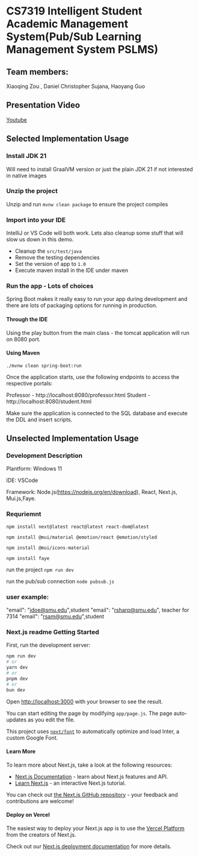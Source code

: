 # CS7319 Intelligent Student Academic Management System(Pub/Sub Learning Management System PSLMS)



## Team members:
Xiaoqing Zou , Daniel Christopher Sujana, Haoyang Guo

## Presentation Video
[Youtube](https://www.youtube.com/watch?v=oG6RNOUYs-Y)

## Selected Implementation Usage



### Install JDK 21

Will need to install GraalVM version or just the plain JDK 21 if not interested in native images

### Unzip the project
Unzip and run `mvnw clean package` to ensure the project compiles

### Import into your IDE
IntelliJ or VS Code will both work. Lets also cleanup some stuff that will slow us down in this demo.

- Cleanup the `src/test/java`
- Remove the testing dependencies
- Set the version of app to `1.0`
- Execute maven install in the IDE under maven

### Run the app - Lots of choices

Spring Boot makes it really easy to run your app during development and there are lots of packaging options for running in production.

#### Through the IDE

Using the play button from the main class - the tomcat application will run on 8080 port.

#### Using Maven

```
./mvnw clean spring-boot:run
```
Once the application starts, use the following endpoints to access the respective portals:

Professor - http://localhost:8080/professor.html
Student - http://localhost:8080/student.html

Make sure the application is connected to the SQL database and execute the DDL and insert scripts.


## Unselected Implementation Usage

### Development Description
Plantform: Windows 11

IDE: VSCode

Framework: Node.js(https://nodejs.org/en/download), React, Next.js, Mui.js,Faye.

### Requriemnt 

`npm install next@latest react@latest react-dom@latest`

`npm install @mui/material @emotion/react @emotion/styled`

`npm install @mui/icons-material`

`npm install faye`

run the project `npm run dev`

run the pub/sub connection `node pubsub.js`

### user example:
"email": "jdoe@smu.edu",student
"email": "rsharp@smu.edu", teacher for 7314
"email": "rsam@smu.edu",student

### Next.js readme Getting Started

First, run the development server:

```bash
npm run dev
# or
yarn dev
# or
pnpm dev
# or
bun dev
```



Open [http://localhost:3000](http://localhost:3000) with your browser to see the result.

You can start editing the page by modifying `app/page.js`. The page auto-updates as you edit the file.

This project uses [`next/font`](https://nextjs.org/docs/basic-features/font-optimization) to automatically optimize and load Inter, a custom Google Font.

#### Learn More

To learn more about Next.js, take a look at the following resources:

- [Next.js Documentation](https://nextjs.org/docs) - learn about Next.js features and API.
- [Learn Next.js](https://nextjs.org/learn) - an interactive Next.js tutorial.

You can check out [the Next.js GitHub repository](https://github.com/vercel/next.js/) - your feedback and contributions are welcome!

#### Deploy on Vercel

The easiest way to deploy your Next.js app is to use the [Vercel Platform](https://vercel.com/new?utm_medium=default-template&filter=next.js&utm_source=create-next-app&utm_campaign=create-next-app-readme) from the creators of Next.js.

Check out our [Next.js deployment documentation](https://nextjs.org/docs/deployment) for more details.
